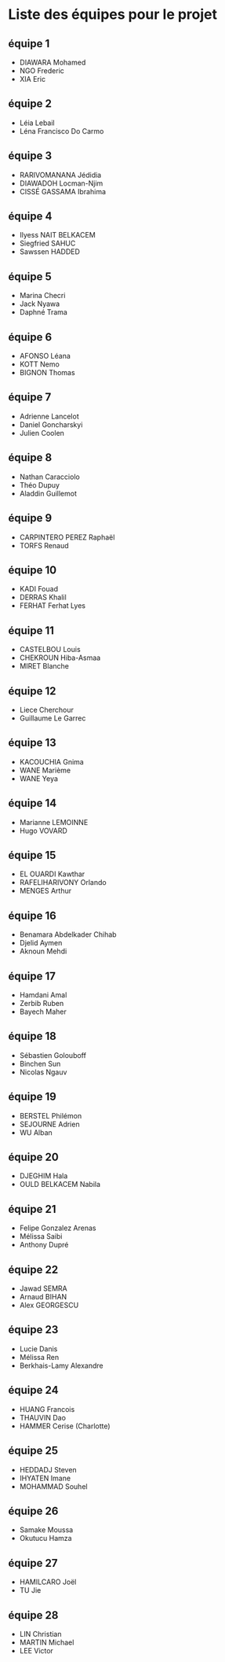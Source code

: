 Liste des équipes pour le projet
=====


## équipe 1
* DIAWARA     Mohamed
* NGO              Frederic
* XIA                Eric

## équipe 2
* Léia Lebail
* Léna Francisco Do Carmo

## équipe 3
* RARIVOMANANA Jédidia
* DIAWADOH Locman-Njim
* CISSÉ GASSAMA Ibrahima

## équipe 4
* Ilyess NAIT BELKACEM
* Siegfried SAHUC
* Sawssen HADDED

## équipe 5
* Marina Checri
* Jack Nyawa
* Daphné Trama

## équipe 6
* AFONSO Léana
* KOTT Nemo
* BIGNON Thomas

## équipe 7
* Adrienne Lancelot
* Daniel Goncharskyi
* Julien Coolen

## équipe 8
* Nathan Caracciolo
* Théo Dupuy
* Aladdin Guillemot

## équipe 9
* CARPINTERO PEREZ Raphaël
* TORFS Renaud

## équipe 10
* KADI Fouad
* DERRAS Khalil
* FERHAT Ferhat  Lyes

## équipe 11
* CASTELBOU Louis
* CHEKROUN Hiba-Asmaa
* MIRET Blanche

## équipe 12
* Liece Cherchour
* Guillaume Le Garrec

## équipe 13
* KACOUCHIA Gnima
* WANE Marième
* WANE Yeya

## équipe 14
* Marianne LEMOINNE
* Hugo VOVARD

## équipe 15
* EL OUARDI Kawthar
* RAFELIHARIVONY Orlando
* MENGES Arthur

## équipe 16
* Benamara Abdelkader Chihab
* Djelid Aymen
* Aknoun Mehdi

## équipe 17
* Hamdani Amal
* Zerbib Ruben
* Bayech Maher

## équipe 18
* Sébastien Golouboff
* Binchen Sun
* Nicolas Ngauv

## équipe 19
* BERSTEL Philémon
* SEJOURNE Adrien
* WU Alban

## équipe 20
* DJEGHIM Hala
* OULD BELKACEM Nabila

## équipe 21
* Felipe Gonzalez Arenas
* Mélissa Saibi
* Anthony Dupré

## équipe 22
* Jawad SEMRA
* Arnaud BIHAN
* Alex GEORGESCU

## équipe 23
* Lucie Danis
* Mélissa Ren
* Berkhais-Lamy Alexandre

## équipe 24
* HUANG Francois
* THAUVIN Dao
* HAMMER Cerise (Charlotte)

## équipe 25
* HEDDADJ Steven
* IHYATEN Imane
* MOHAMMAD Souhel

## équipe 26
* Samake Moussa
* Okutucu Hamza

## équipe 27
* HAMILCARO Joël
* TU Jie

## équipe 28
* LIN Christian
* MARTIN Michael
* LEE Victor
